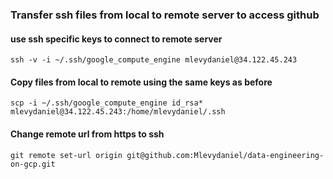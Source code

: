 ### Transfer ssh files from local to remote server to access github

#### use ssh specific keys to connect to remote server
`ssh -v -i ~/.ssh/google_compute_engine mlevydaniel@34.122.45.243`

#### Copy files from local to remote using the same keys as before
`scp -i ~/.ssh/google_compute_engine id_rsa* mlevydaniel@34.122.45.243:/home/mlevydaniel/.ssh`

#### Change remote url from https to ssh
`git remote set-url origin git@github.com:Mlevydaniel/data-engineering-on-gcp.git`




